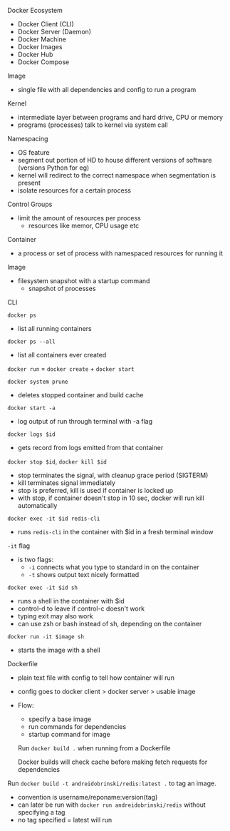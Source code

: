 Docker Ecosystem

- Docker Client (CLI)
- Docker Server (Daemon)
- Docker Machine
- Docker Images
- Docker Hub
- Docker Compose

Image

- single file with all dependencies and config to run a program

Kernel

- intermediate layer between programs and hard drive, CPU or memory
- programs (processes) talk to kernel via system call

Namespacing

- OS feature
- segment out portion of HD to house different versions of software (versions Python for eg)
- kernel will redirect to the correct namespace when segmentation is present
- isolate resources for a certain process

Control Groups

- limit the amount of resources per process
  - resources like memor, CPU usage etc

Container

- a process or set of process with namespaced resources for running it

Image

- filesystem snapshot with a startup command
  - snapshot of processes

CLI

`docker ps`

- list all running containers

`docker ps --all`

- list all containers ever created

`docker run` = `docker create` + `docker start`

`docker system prune`

- deletes stopped container and build cache

`docker start -a`

- log output of run through terminal with -a flag

`docker logs $id`

- gets record from logs emitted from that container

`docker stop $id`, `docker kill $id`

- stop terminates the signal, with cleanup grace period (SIGTERM)
- kill terminates signal immediately
- stop is preferred, kill is used if container is locked up
- with stop, if container doesn't stop in 10 sec, docker will run kill automatically

`docker exec -it $id redis-cli`

- runs `redis-cli` in the container with \$id in a fresh terminal window

`-it` flag

- is two flags:
  - `-i` connects what you type to standard in on the container
  - `-t` shows output text nicely formatted

`docker exec -it $id sh`

- runs a shell in the container with \$id
- control-d to leave if control-c doesn't work
- typing exit may also work
- can use zsh or bash instead of sh, depending on the container

`docker run -it $image sh`

- starts the image with a shell

Dockerfile

- plain text file with config to tell how container will run
- config goes to docker client > docker server > usable image
- Flow:

  - specify a base image
  - run commands for dependencies
  - startup command for image

  Run `docker build .` when running from a Dockerfile

  Docker builds will check cache before making fetch requests for dependencies

Run `docker build -t andreidobrinski/redis:latest .` to tag an image.

- convention is username/reponame:version(tag)
- can later be run with `docker run andreidobrinski/redis` without specifying a tag
- no tag specified = latest will run
